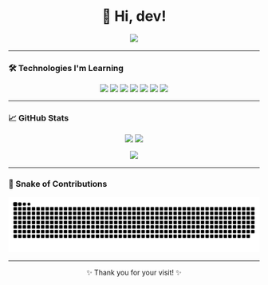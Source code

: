 <h1 align="center">👋 Hi, dev!</h1>

<p align="center">
  <img src="https://readme-typing-svg.herokuapp.com?font=Fira+Code&duration=3000&pause=1000&color=00F7FF&center=true&vCenter=true&width=435&lines=Systems+Development+Student;I+love+my+pets+very+much!+❤️🐾;I+have+already+turned+off+my+screen;Welcome+to+my+GitHub!" />
</p>

---

### 🛠️ Technologies I'm Learning

<div align="center">
  <img src="https://img.shields.io/badge/-JavaScript-F7DF1E?style=for-the-badge&logo=javascript&logoColor=black" />
  <img src="https://img.shields.io/badge/-Python-3776AB?style=for-the-badge&logo=python&logoColor=white" />
  <img src="https://img.shields.io/badge/-PHP-777BB4?style=for-the-badge&logo=php&logoColor=white" />
  <img src="https://img.shields.io/badge/-HTML5-E34F26?style=for-the-badge&logo=html5&logoColor=white" />
  <img src="https://img.shields.io/badge/-CSS3-1572B6?style=for-the-badge&logo=css3&logoColor=white" />
  <img src="https://img.shields.io/badge/-Git-F05032?style=for-the-badge&logo=git&logoColor=white" />
  <img src="https://img.shields.io/badge/-VSCode-007ACC?style=for-the-badge&logo=visual-studio-code&logoColor=white" />
</div>

---

### 📈 GitHub Stats

<p align="center">
  <img width="50%" src="https://github-readme-stats.vercel.app/api?username=matiasonerb&show_icons=true&theme=radical" />
  <img width="50%" src="https://github-readme-streak-stats.herokuapp.com?user=matiasonerb&theme=radical" />
</p>

<p align="center">
  <img width="50%" src="https://github-readme-stats.vercel.app/api/top-langs/?username=matiasonerb&layout=compact&theme=radical&langs_count=10" />
</p>

---

### 🐍 Snake of Contributions

<p align="center">
  <img src="dist/github-contribution-grid-snake.svg" alt="snake gif">
</p>

---

<p align="center">✨ Thank you for your visit! ✨</p>

